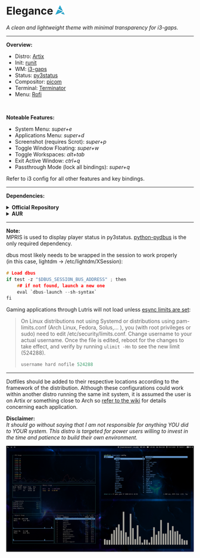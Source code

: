 # Elegance <img width="25" height="25" src="/logo.png">

<i>A clean and lightweight theme with minimal transparency for i3-gaps.</i>

---

<b>Overview:</b>
* Distro: [Artix](https://artixlinux.org/)
* Init: [runit](https://en.wikipedia.org/wiki/Runit)
* WM: [i3-gaps](https://github.com/Airblader/i3)
* Status: [py3status](https://github.com/ultrabug/py3status)
* Compositor: [picom](https://github.com/yshui/picom)
* Terminal: [Terminator](https://terminator-gtk3.readthedocs.io/en/latest/)
* Menu: [Rofi](https://github.com/davatorium/rofi)

<br>

<b>Noteable Features:</b>
* System Menu: <i>super+e</i>
* Applications Menu: <i>super+d</i>
* Screenshot (requires Scrot): <i>super+p</i>
* Toggle Window Floating: <i>super+w</i>
* Toggle Workspaces: <i>alt+tab</i>
* Exit Active Window: <i>ctrl+q</i>
* Passthrough Mode (lock all bindings): <i>super+q</i> <br>

Refer to i3 config for all other features and key bindings.

---
<b>Dependencies:</b>

<details>
<summary>
<b>Official Repository</b>
</summary>
<i>xorg (all), i3 (gaps, status, lock), py3status, python-pydbus, rofi, dunst, picom, lightdm, lightdm-gtk-greeter, git, terminator, networkmanager, network-manager-applet, udisks2, udiskie, ntfs-3g, reflector, nitrogen, gimp, firefox, vlc, ranger, pcmanfm, noto-fonts, noto-fonts-extra, noto-fonts-cjk, noto-fonts-emoji, ttf-font-awesome, nvidia, lib32-nvidia-utils (multilib), steam (multilib), lutris (multilib) wine (multilib), htop, grub-customizer, lxappearance, neofetch, powerline, pulseaudio, pavucontrol, fcitx (all), fcitx-configtool, fcitx-mozc, gtk-engines, gtk-engine-murrine, gnome-themes-extra, baobab, file-roller, bluez, bluez-utils, blueman, papyrus-icon-theme, pasystray</i>
</details>

<details>
<summary>
<b>AUR</b>
</summary>
<i>yay, flat-remix-gtk, ttf-monaco, gotop, fcitx-skin-material</i>
</details>

---

<b>Note:</b><br>
MPRIS is used to display player status in py3status.  [python-pydbus](https://www.archlinux.org/packages/community/any/python-pydbus/) is the only required dependency.

dbus most likely needs to be wrapped in the session to work properly<br> 
(in this case, lightdm -> /etc/lightdm/XSession):

```c
# Load dbus
if test -z "$DBUS_SESSION_BUS_ADDRESS" ; then
    ## if not found, launch a new one
    eval `dbus-launch --sh-syntax`
fi
```
Gaming applications through Lutris will not load unless [esync limits are set](https://github.com/lutris/docs/blob/master/HowToEsync.md):<br>
> On Linux distributions not using Systemd or distributions using pam-limits.conf (Arch Linux, Fedora, Solus,... ), you (with root privileges or sudo) need to edit /etc/security/limits.conf.
> Change username to your actual username. Once the file is edited, reboot for the changes to take effect, and verify by running `ulimit -Hn` to see the new limit (524288).
> 
> ```c
> username hard nofile 524288
> ```
---

Dotfiles should be added to their respective locations according to the framework of the distribution.  Although these configurations could work within another distro running the same init system, it is assumed the user is on Artix or something close to Arch so [refer to the wiki](https://wiki.archlinux.org/) for details concerning each application.<br>

<b>Disclaimer:</b><br>
<i>It should go without saying that I am not responsible for anything YOU did to YOUR system.  This distro is targeted for power users willing to invest in the time and patience to build their own environment.</i>

![screenshot](/screenshot.png)
